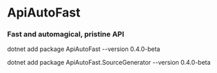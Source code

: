 # ApiAutoFast
### Fast and automagical, pristine API

dotnet add package ApiAutoFast --version 0.4.0-beta

dotnet add package ApiAutoFast.SourceGenerator --version 0.4.0-beta
